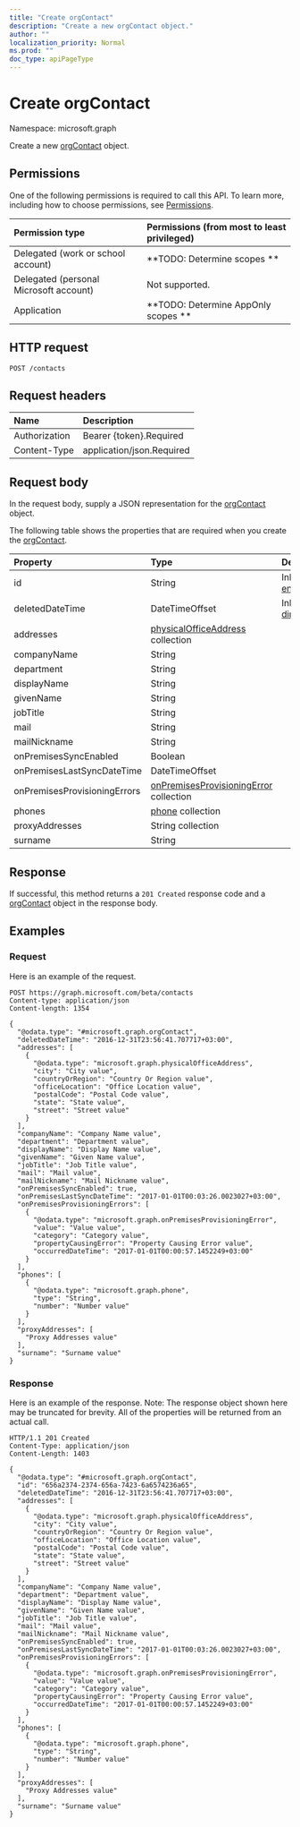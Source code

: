 ```yaml
---
title: "Create orgContact"
description: "Create a new orgContact object."
author: ""
localization_priority: Normal
ms.prod: ""
doc_type: apiPageType
---
```


# Create orgContact

Namespace: microsoft.graph

Create a new [orgContact](../resources/orgcontact.md) object.

## Permissions
One of the following permissions is required to call this API. To learn more, including how to choose permissions, see [Permissions](/concepts/permissions-reference.md).

|Permission type|Permissions (from most to least privileged)|
|:---|:---|
|Delegated (work or school account)|**TODO: Determine scopes **|
|Delegated (personal Microsoft account)|Not supported.|
|Application|**TODO: Determine AppOnly scopes **|

## HTTP request
<!-- {
  "blockType": "ignored"
}
-->
``` http
POST /contacts
```

## Request headers
|Name|Description|
|:---|:---|
|Authorization|Bearer {token}.Required|
|Content-Type|application/json.Required|

## Request body
In the request body, supply a JSON representation for the [orgContact](../resources/orgcontact.md) object.

The following table shows the properties that are required when you create the [orgContact](../resources/orgcontact.md).

|Property|Type|Description|
|:---|:---|:---|
|id|String| Inherited from [entity](../resources/entity.md)|
|deletedDateTime|DateTimeOffset| Inherited from [directoryObject](../resources/directoryobject.md)|
|addresses|[physicalOfficeAddress](../resources/physicalofficeaddress.md) collection||
|companyName|String||
|department|String||
|displayName|String||
|givenName|String||
|jobTitle|String||
|mail|String||
|mailNickname|String||
|onPremisesSyncEnabled|Boolean||
|onPremisesLastSyncDateTime|DateTimeOffset||
|onPremisesProvisioningErrors|[onPremisesProvisioningError](../resources/onpremisesprovisioningerror.md) collection||
|phones|[phone](../resources/phone.md) collection||
|proxyAddresses|String collection||
|surname|String||



## Response
If successful, this method returns a `201 Created` response code and a [orgContact](../resources/orgcontact.md) object in the response body.

## Examples

### Request
Here is an example of the request.
<!-- {
  "blockType": "request",
  "name": "create_orgcontact_from_contacts"
}
-->
``` http
POST https://graph.microsoft.com/beta/contacts
Content-type: application/json
Content-length: 1354

{
  "@odata.type": "#microsoft.graph.orgContact",
  "deletedDateTime": "2016-12-31T23:56:41.707717+03:00",
  "addresses": [
    {
      "@odata.type": "microsoft.graph.physicalOfficeAddress",
      "city": "City value",
      "countryOrRegion": "Country Or Region value",
      "officeLocation": "Office Location value",
      "postalCode": "Postal Code value",
      "state": "State value",
      "street": "Street value"
    }
  ],
  "companyName": "Company Name value",
  "department": "Department value",
  "displayName": "Display Name value",
  "givenName": "Given Name value",
  "jobTitle": "Job Title value",
  "mail": "Mail value",
  "mailNickname": "Mail Nickname value",
  "onPremisesSyncEnabled": true,
  "onPremisesLastSyncDateTime": "2017-01-01T00:03:26.0023027+03:00",
  "onPremisesProvisioningErrors": [
    {
      "@odata.type": "microsoft.graph.onPremisesProvisioningError",
      "value": "Value value",
      "category": "Category value",
      "propertyCausingError": "Property Causing Error value",
      "occurredDateTime": "2017-01-01T00:00:57.1452249+03:00"
    }
  ],
  "phones": [
    {
      "@odata.type": "microsoft.graph.phone",
      "type": "String",
      "number": "Number value"
    }
  ],
  "proxyAddresses": [
    "Proxy Addresses value"
  ],
  "surname": "Surname value"
}
```

### Response
Here is an example of the response. Note: The response object shown here may be truncated for brevity. All of the properties will be returned from an actual call.
<!-- {
  "blockType": "response",
  "truncated": true,
  "@odata.type": "microsoft.graph.orgcontact"
}
-->
``` http
HTTP/1.1 201 Created
Content-Type: application/json
Content-Length: 1403

{
  "@odata.type": "#microsoft.graph.orgContact",
  "id": "656a2374-2374-656a-7423-6a6574236a65",
  "deletedDateTime": "2016-12-31T23:56:41.707717+03:00",
  "addresses": [
    {
      "@odata.type": "microsoft.graph.physicalOfficeAddress",
      "city": "City value",
      "countryOrRegion": "Country Or Region value",
      "officeLocation": "Office Location value",
      "postalCode": "Postal Code value",
      "state": "State value",
      "street": "Street value"
    }
  ],
  "companyName": "Company Name value",
  "department": "Department value",
  "displayName": "Display Name value",
  "givenName": "Given Name value",
  "jobTitle": "Job Title value",
  "mail": "Mail value",
  "mailNickname": "Mail Nickname value",
  "onPremisesSyncEnabled": true,
  "onPremisesLastSyncDateTime": "2017-01-01T00:03:26.0023027+03:00",
  "onPremisesProvisioningErrors": [
    {
      "@odata.type": "microsoft.graph.onPremisesProvisioningError",
      "value": "Value value",
      "category": "Category value",
      "propertyCausingError": "Property Causing Error value",
      "occurredDateTime": "2017-01-01T00:00:57.1452249+03:00"
    }
  ],
  "phones": [
    {
      "@odata.type": "microsoft.graph.phone",
      "type": "String",
      "number": "Number value"
    }
  ],
  "proxyAddresses": [
    "Proxy Addresses value"
  ],
  "surname": "Surname value"
}
```

